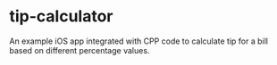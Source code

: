 # tip-calculator
An example iOS app integrated with CPP code to calculate tip for a bill based on different percentage values.
